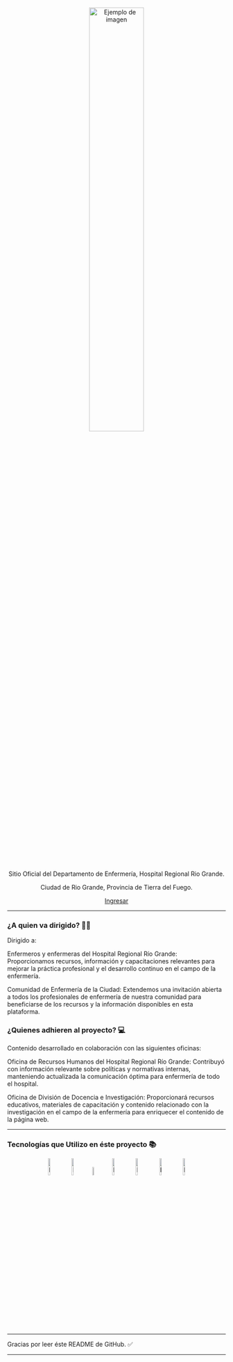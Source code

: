 <div align="center" >

<img  style="margin-top: 20px; margin-bottom: 20px;" src="https://res.cloudinary.com/nursingstaff/image/upload/v1718114072/nursingHRRG/assets/LogoDepartamento_fondo_blanco_x11bhh.png" alt="Ejemplo de imagen" width="50%">
<div>
<p align="center">Sitio Oficial del Departamento de Enfermería, Hospital Regional Rio Grande.</p>
<p align="center">Ciudad de Rio Grande, Provincia de Tierra del Fuego.</p>
</div>
</div>

<p align="center">
  <a href="https://enfermeriahrrg.com.ar/" target="_blank" >Ingresar</a>
</p>

<div>

</div>

<hr>

### ¿A quien va dirigido? 👨‍🔬

Dirigido a:

Enfermeros y enfermeras del Hospital Regional Río Grande: Proporcionamos recursos, información y capacitaciones relevantes para mejorar la práctica profesional y el desarrollo continuo en el campo de la enfermería.

Comunidad de Enfermería de la Ciudad: Extendemos una invitación abierta a todos los profesionales de enfermería de nuestra comunidad para beneficiarse de los recursos y la información disponibles en esta plataforma.

### ¿Quienes adhieren al proyecto? 💻

Contenido desarrollado en colaboración con las siguientes oficinas:

Oficina de Recursos Humanos del Hospital Regional Río Grande: Contribuyó con información relevante sobre políticas y normativas internas, manteniendo actualizada la comunicación óptima para enfermería de todo el hospital.

Oficina de División de Docencia e Investigación: Proporcionará recursos educativos, materiales de capacitación y contenido relacionado con la investigación en el campo de la enfermería para enriquecer el contenido de la página web.

<hr>

### Tecnologías que Utilizo en éste proyecto 📚


<div align="center">
<img src="https://res.cloudinary.com/nursingstaff/image/upload/v1718114930/Portfolio/soft%20skills/html5_nhdan7.svg" alt="Ejemplo de imagen" width="10%">
<img src="https://res.cloudinary.com/nursingstaff/image/upload/v1718114932/Portfolio/soft%20skills/css_ega4yd.svg" alt="Ejemplo de imagen" width="10%">
<img src="https://res.cloudinary.com/nursingstaff/image/upload/v1718114930/Portfolio/soft%20skills/figma_wbuwva.svg" alt="Ejemplo de imagen" width="7%">
<img src="https://res.cloudinary.com/nursingstaff/image/upload/v1718114933/Portfolio/soft%20skills/bs_a824sk.svg" alt="Ejemplo de imagen" width="10%">
<img src="https://res.cloudinary.com/nursingstaff/image/upload/v1718114928/Portfolio/soft%20skills/nodejs_jtdybu.svg" alt="Ejemplo de imagen" width="10%">
<img src="https://res.cloudinary.com/nursingstaff/image/upload/v1718114929/Portfolio/soft%20skills/js_dhfsyl.svg" alt="Ejemplo de imagen" width="10%">
<img src="https://res.cloudinary.com/nursingstaff/image/upload/v1718114926/Portfolio/soft%20skills/react_fafq9u.svg" alt="Ejemplo de imagen" width="10%">
</div>

<hr>


Gracias por leer éste README de GitHub. ✅


---
